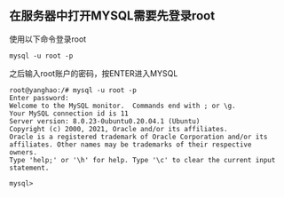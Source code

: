 ## 在服务器中打开MYSQL需要先登录root

使用以下命令登录root
```
mysql -u root -p
```
之后输入root账户的密码，按ENTER进入MYSQL

```
root@yanghao:/# mysql -u root -p
Enter password: 
Welcome to the MySQL monitor.  Commands end with ; or \g.
Your MySQL connection id is 11
Server version: 8.0.23-0ubuntu0.20.04.1 (Ubuntu)
Copyright (c) 2000, 2021, Oracle and/or its affiliates.
Oracle is a registered trademark of Oracle Corporation and/or its
affiliates. Other names may be trademarks of their respective
owners.
Type 'help;' or '\h' for help. Type '\c' to clear the current input statement.

mysql> 

```
```

